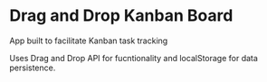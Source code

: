 # Drag and Drop Kanban Board
App built to facilitate Kanban task tracking

Uses Drag and Drop API for fucntionality and localStorage for data persistence.